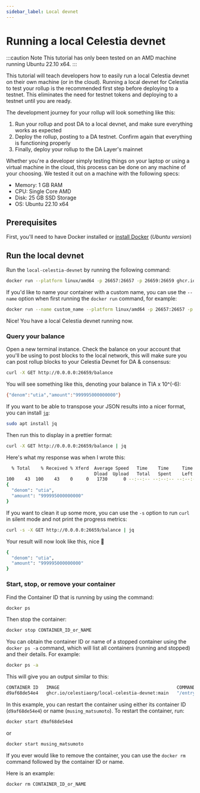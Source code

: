 ```yaml
---
sidebar_label: Local devnet
---
```


# Running a local Celestia devnet

:::caution Note
This tutorial has only been tested on an AMD machine running Ubuntu 22.10 x64.
:::

This tutorial will teach developers how to easily run a local Celestia devnet
on their own machine (or in the cloud). Running a local devnet for Celestia
to test your rollup is the recommended first step before deploying to a testnet.
This eliminates the need for testnet tokens and deploying to a testnet until
you are ready.

The development journey for your rollup will look something like this:

1. Run your rollup and post DA to a local devnet, and make sure everything works
as expected
2. Deploy the rollup, posting to a DA testnet. Confirm again that everything
is functioning properly
3. Finally, deploy your rollup to the DA Layer's mainnet

Whether you're a developer simply testing things on your laptop or using a
virtual machine in the cloud, this process can be done on any machine of
your choosing. We tested it out on a machine with the following
specs:

- Memory: 1 GB RAM
- CPU: Single Core AMD
- Disk: 25 GB SSD Storage
- OS: Ubuntu 22.10 x64

## Prerequisites

First, you'll need to have Docker installed or [install Docker](https://docs.docker.com/engine/install/ubuntu/#install-using-the-repository)
(*Ubuntu version*)

## Run the local devnet

Run the `local-celestia-devnet` by running the following command:

```bash
docker run --platform linux/amd64 -p 26657:26657 -p 26659:26659 ghcr.io/celestiaorg/local-celestia-devnet:main
```

If you'd like to name your container with a custom name, you can use the
`--name` option when first running the `docker run` command, for example:

<!-- markdownlint-disable MD013 -->
```bash
docker run --name custom_name --platform linux/amd64 -p 26657:26657 -p 26659:26659 ghcr.io/celestiaorg/local-celestia-devnet:main
```
<!-- markdownlint-enable MD013 -->

Nice! You have a local Celestia devnet running now.

### Query your balance

Open a new terminal instance. Check the balance on your account that you'll be
using to post blocks to the local network, this will make sure you can post
rollup blocks to your Celestia Devnet for DA & consensus:

```bash
curl -X GET http://0.0.0.0:26659/balance
```

You will see something like this, denoting your balance in TIA x 10^(-6):

```bash
{"denom":"utia","amount":"999995000000000"}
```

If you want to be able to transpose your JSON results into a nicer
format, you can install [`jq`](https://stedolan.github.io/jq/):

```bash
sudo apt install jq
```

Then run this to display in a prettier format:

```bash
curl -X GET http://0.0.0.0:26659/balance | jq
```

Here's what my response was when I wrote this:

```bash
  % Total    % Received % Xferd  Average Speed   Time    Time     Time  Current
                                 Dload  Upload   Total   Spent    Left  Speed
100    43  100    43    0     0   1730      0 --:--:-- --:--:-- --:--:--  1791
{
  "denom": "utia",
  "amount": "999995000000000"
}
```

If you want to clean it up some more, you can use the `-s` option to run `curl`
in silent mode and not print the progress metrics:

```bash
curl -s -X GET http://0.0.0.0:26659/balance | jq
```

Your result will now look like this, nice 🫡

```bash
{
  "denom": "utia",
  "amount": "999995000000000"
}
```

### Start, stop, or remove your container

Find the Container ID that is running by using the command:

```bash
docker ps
```

Then stop the container:

```bash
docker stop CONTAINER_ID_or_NAME
```

You can obtain the container ID or name of a stopped container using the
`docker ps -a` command, which will list all containers (running and stopped)
and their details. For example:

```bash
docker ps -a
```

This will give you an output similar to this:

<!-- markdownlint-disable MD013 -->
```bash
CONTAINER ID   IMAGE                                            COMMAND            CREATED         STATUS         PORTS                                                                                                                         NAMES
d9af68de54e4   ghcr.io/celestiaorg/local-celestia-devnet:main   "/entrypoint.sh"   5 minutes ago   Up 2 minutes   1317/tcp, 9090/tcp, 0.0.0.0:26657->26657/tcp, :::26657->26657/tcp, 26656/tcp, 0.0.0.0:26659->26659/tcp, :::26659->26659/tcp   musing_matsumoto
```
<!-- markdownlint-enable MD013 -->

In this example, you can restart the container using either its container ID
(`d9af68de54e4`) or name (`musing_matsumoto`). To restart the container, run:

```bash
docker start d9af68de54e4
```

or

```bash
docker start musing_matsumoto
```

If you ever would like to remove the container, you can use the `docker rm`
command followed by the container ID or name.

Here is an example:

```bash
docker rm CONTAINER_ID_or_NAME
```
